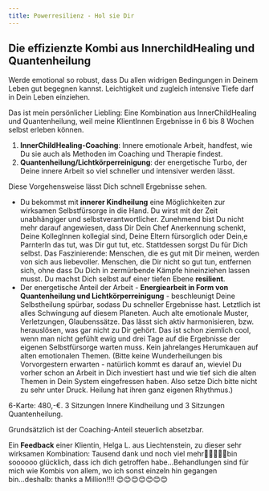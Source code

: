 ```yaml
---
title: Powerresilienz - Hol sie Dir
---
```


## Die effizienzte Kombi aus InnerchildHealing und Quantenheilung


Werde emotional so robust, dass Du allen widrigen Bedingungen in Deinem Leben gut begegnen kannst. Leichtigkeit und zugleich intensive Tiefe darf in Dein Leben einziehen. 

Das ist mein persönlicher Liebling: Eine Kombination aus InnerChildHealing und Quantenheilung, weil meine KlientInnen Ergebnisse in 6 bis 8 Wochen selbst erleben können. 

1. **InnerChildHealing-Coaching**: Innere emotionale Arbeit, handfest, wie Du sie auch als Methoden im Coaching und Therapie findest. 
2. **Quantenheilung/Lichtkörperreinigung**: der energetische Turbo, der Deine innere Arbeit so viel schneller und intensiver werden lässt. 

Diese Vorgehensweise lässt Dich schnell Ergebnisse sehen. 
- Du bekommst mit **innerer Kindheilung** eine Möglichkeiten zur wirksamen Selbstfürsorge in die Hand. Du wirst mit der Zeit unabhängiger und selbstverantwortlicher.  Zunehmend bist Du nicht mehr darauf angewiesen, dass Dir Dein Chef Anerkennung schenkt, Deine KollegInnen kollegial sind, Deine Eltern fürsorglich oder Dein,e ParnterIn das tut, was Dir gut tut, etc. Stattdessen sorgst Du für Dich selbst. Das Faszinierende: Menschen, die es gut mit Dir meinen, werden von sich aus liebevoller. Menschen, die Dir nicht so gut tun, entfernen sich, ohne dass Du Dich in zermürbende Kämpfe hineinziehen lassen musst. Du machst Dich selbst auf einer tiefen Ebene **resilient**. 
- Der energetische Anteil der Arbeit - **Energiearbeit in Form von Quantenheilung und Lichtkörperreinigung** - beschleunigt Deine Selbstheilung spürbar, sodass Du schneller Ergebnisse hast. Letztlich ist alles Schwingung auf diesem Planeten. Auch alte emotionale Muster, Verletzungen, Glaubenssätze. Das lässt sich aktiv harmonisieren, bzw. herauslösen, was gar nicht zu Dir gehört. Das ist schon ziemlich cool, wenn man nicht gefühlt ewig und drei Tage auf die Ergebnisse der eigenen Selbstfürsorge warten muss. Kein jahrelanges Herumkauen auf alten emotionalen Themen. (Bitte keine Wunderheilungen bis Vorvorgestern erwarten - natürlich kommt es darauf an, wieviel Du vorher schon an Arbeit in Dich investiert hast und wie tief sich die alten Themen in Dein System eingefressen haben. Also setze Dich bitte nicht zu sehr unter Druck. Heilung hat ihren ganz eigenen Rhythmus.) 

6-Karte: 480,-€. 3 Sitzungen Innere Kindheilung und 3 Sitzungen Quantenheilung. 

Grundsätzlich ist der Coaching-Anteil steuerlich absetzbar.

Ein **Feedback** einer Klientin, Helga L. aus Liechtenstein, zu dieser sehr wirksamen Kombination: 
Tausend dank und noch viel mehr🙏🙏🙏🙏🙏bin soooooo glücklich, dass ich dich getroffen habe...Behandlungen sind für mich wie Kombis von allem, wo ich sonst einzeln hin gegangen bin...deshalb: thanks a Million!!!! 😊😊😊😊😊😊😊







